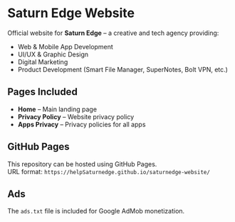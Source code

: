 # Saturn Edge Website

Official website for **Saturn Edge** – a creative and tech agency providing:

- Web & Mobile App Development
- UI/UX & Graphic Design
- Digital Marketing
- Product Development (Smart File Manager, SuperNotes, Bolt VPN, etc.)

## Pages Included

- **Home** – Main landing page
- **Privacy Policy** – Website privacy policy
- **Apps Privacy** – Privacy policies for all apps

## GitHub Pages

This repository can be hosted using GitHub Pages.  
URL format: `https://helpSaturnedge.github.io/saturnedge-website/`

## Ads

The `ads.txt` file is included for Google AdMob monetization.
